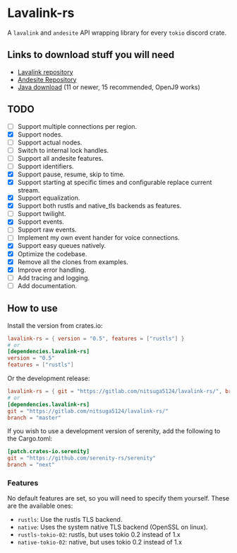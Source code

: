 # Lavalink-rs

A `lavalink` and `andesite` API wrapping library for every `tokio` discord crate.

## Links to download stuff you will need

- [Lavalink repository](https://github.com/Frederikam/Lavalink)
- [Andesite Repository](https://github.com/natanbc/andesite)
- [Java download](https://adoptopenjdk.net/) (11 or newer, 15 recommended, OpenJ9 works)

## TODO

- [ ] Support multiple connections per region.
- [X] Support nodes.
- [ ] Support actual nodes.
- [ ] Switch to internal lock handles.
- [ ] Support all andesite features.
- [ ] Support identifiers.
- [X] Support pause, resume, skip to time.
- [X] Support starting at specific times and configurable replace current stream.
- [X] Support equalization.
- [X] Support both rustls and native_tls backends as features.
- [ ] Support twilight.
- [X] Support events.
- [ ] Support raw events.
- [ ] Implement my own event hander for voice connections.
- [X] Support easy queues natively.
- [X] Optimize the codebase.
- [X] Remove all the clones from examples.
- [X] Improve error handling.
- [ ] Add tracing and logging.
- [ ] Add documentation.

## How to use

Install the version from crates.io:

```toml
lavalink-rs = { version = "0.5", features = ["rustls"] }
# or
[dependencies.lavalink-rs]
version = "0.5"
features = ["rustls"]
```

Or the development release:

```toml
lavalink-rs = { git = "https://gitlab.com/nitsuga5124/lavalink-rs/", branch = "master" }
# or
[dependencies.lavalink-rs]
git = "https://gitlab.com/nitsuga5124/lavalink-rs/"
branch = "master"
```

If you wish to use a development version of serenity, add the following to the Cargo.toml:

```toml
[patch.crates-io.serenity]
git = "https://github.com/serenity-rs/serenity"
branch = "next"
```

### Features

No default features are set, so you will need to specify them yourself.
These are the available ones:

- `rustls`: Use the rustls TLS backend.
- `native`: Uses the system native TLS backend (OpenSSL on linux).
- `rustls-tokio-02`: rustls, but uses tokio 0.2 instead of 1.x
- `native-tokio-02`: native, but uses tokio 0.2 instead of 1.x
